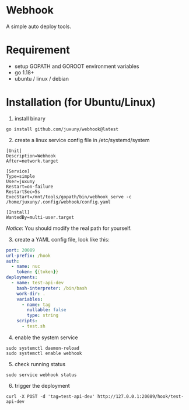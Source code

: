 Webhook
=====

A simple auto deploy tools.


# Requirement

* setup GOPATH and GOROOT environment variables
* go 1.18+
* ubuntu / linux / debian

# Installation (for Ubuntu/Linux)

1. install binary

```shell
go install github.com/juxuny/webhook@latest
```

2. create a linux service config file in /etc/systemd/system

```shell
[Unit]
Description=Webhook
After=network.target

[Service]
Type=simple
User=juxuny
Restart=on-failure
RestartSec=5s
ExecStart=/mnt/tools/gopath/bin/webhook serve -c /home/juxuny/.config/webhook/config.yaml

[Install]
WantedBy=multi-user.target
```

*Notice*: You should modify the real path for yourself.

3. create a YAML config file, look like this:

```yaml
port: 20089
url-prefix: /hook
auth:
  - name: nuc
    token: {{token}}
deployments:
  - name: test-api-dev
    bash-interpreter: /bin/bash
    work-dir: .
    variables:
      - name: tag
        nullable: false
        type: string
    scripts:
      - test.sh

```

4. enable the system service

```shell
sudo systemctl daemon-reload
sudo systemctl enable webhook
```

5. check running status

```shell
sudo service webhook status
```

6. trigger the deployment

```shell
curl -X POST -d 'tag=test-api-dev' http://127.0.0.1:20089/hook/test-api-dev
```